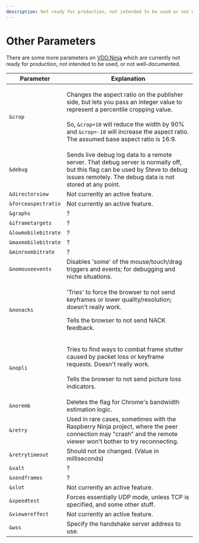 ```yaml
---
description: Not ready for production, not intended to be used or not well-documented
---
```


# Other Parameters

There are some more parameters on [VDO.Ninja](https://vdo.ninja/) which are currently not ready for production, not intended to be used, or not well-documented.

| Parameter           | Explanation                                                                                                                                                                                                                                                                                                   |
| ------------------- | ------------------------------------------------------------------------------------------------------------------------------------------------------------------------------------------------------------------------------------------------------------------------------------------------------------- |
| `&crop`             | <p>Changes the aspect ratio on the publisher side, but lets you pass an integer value to represent a percentile cropping value.<br><br>So, <code>&#x26;crop=10</code> will reduce the width by 90% and <code>&#x26;crop=-10</code> will increase the aspect ratio. The assumed base aspect ratio is 16:9.</p> |
| `&debug`            | Sends live debug log data to a remote server. That debug server is normally off, but this flag can be used by Steve to debug issues remotely. The debug data is not stored at any point.                                                                                                                      |
| `&directorview`     | Not currently an active feature.                                                                                                                                                                                                                                                                              |
| `&forceaspectratio` | Not currently an active feature.                                                                                                                                                                                                                                                                              |
| `&graphs`           | ?                                                                                                                                                                                                                                                                                                             |
| `&iframetargets`    | ?                                                                                                                                                                                                                                                                                                             |
| `&lowmobilebitrate` | ?                                                                                                                                                                                                                                                                                                             |
| `&maxmobilebitrate` | ?                                                                                                                                                                                                                                                                                                             |
| `&minroombitrate`   | ?                                                                                                                                                                                                                                                                                                             |
| `&nomouseevents`    | Disables 'some' of the mouse/touch/drag triggers and events; for debugging and niche situations.                                                                                                                                                                                                              |
| `&nonacks`          | <p>'Tries' to force the browser to not send keyframes or lower quality/resolution; doesn't really work.</p><p></p><p>Tells the browser to not send NACK feedback.</p>                                                                                                                                         |
| `&nopli`            | <p>Tries to find ways to combat frame stutter caused by packet loss or keyframe requests. Doesn't really work.<br><br>Tells the browser to not send picture loss indicators.</p>                                                                                                                              |
| `&noremb`           | Deletes the flag for Chrome's bandwidth estimation logic.                                                                                                                                                                                                                                                     |
| `&retry`            | Used in rare cases, sometimes with the Raspberry Ninja project, where the peer connection may "crash" and the remote viewer won't bother to try reconnecting.                                                                                                                                                 |
| `&retrytimeout`     | Should not be changed. (Value in milliseconds)                                                                                                                                                                                                                                                                |
| `&salt`             | ?                                                                                                                                                                                                                                                                                                             |
| `&sendframes`       | ?                                                                                                                                                                                                                                                                                                             |
| `&slot`             | Not currently an active feature.                                                                                                                                                                                                                                                                              |
| `&speedtest`        | Forces essentially UDP mode, unless TCP is specified, and some other stuff.                                                                                                                                                                                                                                   |
| `&viewereffect`     | Not currently an active feature.                                                                                                                                                                                                                                                                              |
| `&wss`              | Specify the handshake server address to use.                                                                                                                                                                                                                                                                  |
